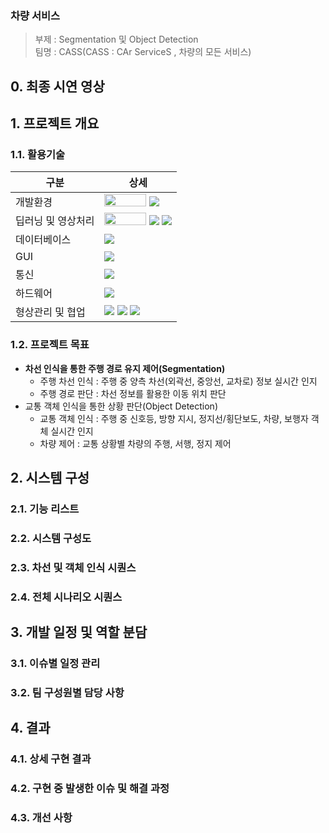 ### 차량 서비스 ###

> 부제 : Segmentation 및 Object Detection  
> 팀명 : CASS(CASS : CAr ServiceS , 차량의 모든 서비스)

## 0. 최종 시연 영상

## 1. 프로젝트 개요

### 1.1. 활용기술

|구분|상세|
|------|----------------------|
|개발환경|<img src="https://img.shields.io/badge/Ubuntu-E95420?style=flat-square&logo=Ubuntu&logoColor=white" style="width: 67px; height: 20px;"> <img src="https://img.shields.io/badge/Python-3776AB?style=flat-square&logo=Python&logoColor=white">|
|딥러닝 및 영상처리| <img src="https://github.com/user-attachments/assets/5f8d52f1-1b12-4075-a59d-a641c01ad558" style="width: 67px; height: 20px;"> <img src="https://img.shields.io/badge/Ultralytics-1976D2?style=flat&logo=Ultralytics&logoColor=white" /> <img src="https://img.shields.io/badge/Ultralytics-1976D2?style=flat&logo=Ultralytics&logoColor=white" />|
|데이터베이스|<img src="https://img.shields.io/badge/Ultralytics-1976D2?style=flat&logo=Ultralytics&logoColor=white" />|
|GUI|<img src="https://img.shields.io/badge/Ultralytics-1976D2?style=flat&logo=Ultralytics&logoColor=white" />|
|통신|<img src="https://img.shields.io/badge/Ultralytics-1976D2?style=flat&logo=Ultralytics&logoColor=white" />|
|하드웨어|<img src="https://img.shields.io/badge/Ultralytics-1976D2?style=flat&logo=Ultralytics&logoColor=white" />|
|형상관리 및 협업|<img src="https://img.shields.io/badge/GitHub-1976D2?style=flat-square&logo=GitHub&logoColor=white"/> <img src="https://img.shields.io/badge/Ultralytics-1976D2?style=flat&logo=Ultralytics&logoColor=white" /> <img src="https://img.shields.io/badge/Ultralytics-1976D2?style=flat&logo=Ultralytics&logoColor=white" />|

### 1.2. 프로젝트 목표
- <b>차선 인식을 통한 주행 경로 유지 제어(Segmentation)</b><br/>
  <ul style="list-style: circle;">
   <li>주행 차선 인식 : 주행 중 양측 차선(외곽선, 중앙선, 교차로) 정보 실시간 인지</li>
   <li>주행 경로 판단 : 차선 정보를 활용한 이동 위치 판단 </li>
  </ul>
- 교통 객체 인식을 통한 상황 판단(Object Detection) <br/>
  <ul style="list-style: circle;">
   <li>교통 객체 인식 : 주행 중 신호등, 방향 지시, 정지선/횡단보도, 차량, 보행자 객체 실시간 인지</li>
   <li>차량 제어 : 교통 상황별 차량의 주행, 서행, 정지 제어</li>
  </ul>



## 2. 시스템 구성
### 2.1. 기능 리스트
### 2.2. 시스템 구성도
### 2.3. 차선 및 객체 인식 시퀀스
### 2.4. 전체 시나리오 시퀀스

## 3. 개발 일정 및 역할 분담
### 3.1. 이슈별 일정 관리
### 3.2. 팀 구성원별 담당 사항

## 4. 결과
### 4.1. 상세 구현 결과
### 4.2. 구현 중 발생한 이슈 및 해결 과정
### 4.3. 개선 사항

